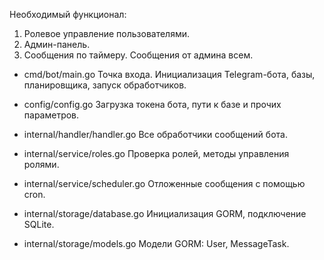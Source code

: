 Необходимый функционал:

1. Ролевое управление пользователями.
2. Админ-панель.
3. Сообщения по таймеру. Сообщения от админа всем.

* cmd/bot/main.go
Точка входа. Инициализация Telegram-бота, базы, планировщика, запуск обработчиков.

* config/config.go
Загрузка токена бота, пути к базе и прочих параметров.

* internal/handler/handler.go
Все обработчики сообщений бота.

* internal/service/roles.go
Проверка ролей, методы управления ролями.

* internal/service/scheduler.go
Отложенные сообщения с помощью cron.

* internal/storage/database.go
Инициализация GORM, подключение SQLite.

* internal/storage/models.go
Модели GORM: User, MessageTask.